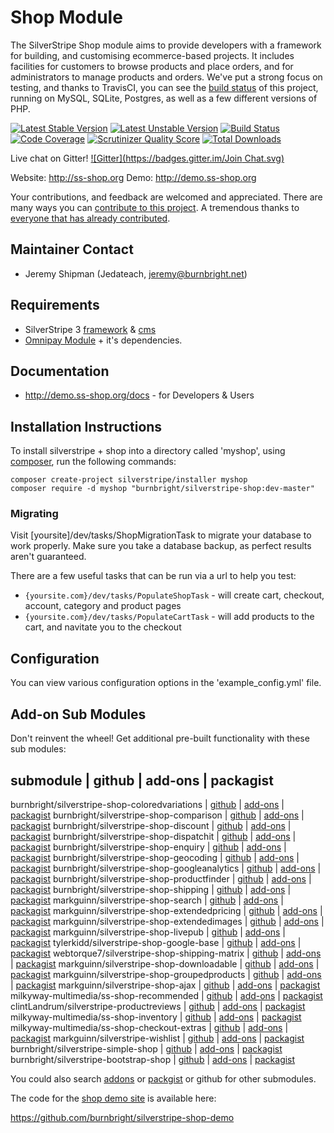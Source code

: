 # Shop Module

The SilverStripe Shop module aims to provide developers with a framework for building, and customising ecommerce-based projects.
It includes facilities for customers to browse products and place orders, and for administrators to manage products and orders.
We've put a strong focus on testing, and thanks to TravisCI, you can see the [build status](https://travis-ci.org/burnbright/silverstripe-shop) of this project, running on MySQL, SQLite, Postgres, as well as a few different versions of PHP.

[![Latest Stable Version](https://poser.pugx.org/burnbright/silverstripe-shop/v/stable.png)](https://packagist.org/packages/burnbright/silverstripe-shop)
[![Latest Unstable Version](https://poser.pugx.org/burnbright/silverstripe-shop/v/unstable.png)](https://packagist.org/packages/burnbright/silverstripe-shop)
[![Build Status](https://secure.travis-ci.org/burnbright/silverstripe-shop.png)](http://travis-ci.org/burnbright/silverstripe-shop)
[![Code Coverage](https://scrutinizer-ci.com/g/burnbright/silverstripe-shop/badges/coverage.png?s=1abe84b468ef3d96646a0546954adba8131d6459)](https://scrutinizer-ci.com/g/burnbright/silverstripe-shop/)
[![Scrutinizer Quality Score](https://scrutinizer-ci.com/g/burnbright/silverstripe-shop/badges/quality-score.png?s=d60753d6cca3817e80aca3dbb79eb5bd4140c981)](https://scrutinizer-ci.com/g/burnbright/silverstripe-shop/)
[![Total Downloads](https://poser.pugx.org/burnbright/silverstripe-shop/downloads.png)](https://packagist.org/packages/burnbright/silverstripe-shop)

Live chat on Gitter! [![Gitter](https://badges.gitter.im/Join Chat.svg)](https://gitter.im/burnbright/silverstripe-shop?utm_source=badge&utm_medium=badge&utm_campaign=pr-badge&utm_content=badge)

Website: http://ss-shop.org
Demo: http://demo.ss-shop.org

Your contributions, and feedback are welcomed and appreciated. There are many ways you can [contribute to this project](https://github.com/burnbright/silverstripe-shop/wiki/Contributing).
A tremendous thanks to [everyone that has already contributed](https://github.com/burnbright/silverstripe-shop/graphs/contributors).

## Maintainer Contact

 * Jeremy Shipman (Jedateach, jeremy@burnbright.net)

## Requirements

 * SilverStripe 3 [framework](https://github.com/silverstripe/silverstripe-framework) & [cms](https://github.com/silverstripe/silverstripe-cms)
 * [Omnipay Module](https://github.com/burnbright/silverstripe-omnipay) + it's dependencies.

## Documentation

 * http://demo.ss-shop.org/docs - for Developers & Users

## Installation Instructions

To install silverstripe + shop into a directory called 'myshop', using [composer](http://doc.silverstripe.org/framework/en/installation/composer), run the following commands:
```
composer create-project silverstripe/installer myshop
composer require -d myshop "burnbright/silverstripe-shop:dev-master"
```

### Migrating

Visit [yoursite]/dev/tasks/ShopMigrationTask to migrate your database to work properly.
Make sure you take a database backup, as perfect results aren't guaranteed.

There are a few useful tasks that can be run via a url to help you test:

 * `{yoursite.com}/dev/tasks/PopulateShopTask` - will create cart, checkout, account, category and product pages
 * `{yoursite.com}/dev/tasks/PopulateCartTask` - will add products to the cart, and navitate you to the checkout

## Configuration

You can view various configuration options in the 'example_config.yml' file.

## Add-on Sub Modules

Don't reinvent the wheel! Get additional pre-built functionality with these sub modules:

submodule | github | add-ons | packagist
----------------------------------------
burnbright/silverstripe-shop-coloredvariations | [github](http://www.github.com/burnbright/silverstripe-shop-coloredvariations) | [add-ons](http://addons.silverstripe.org/add-ons/burnbright/silverstripe-shop-coloredvariations) | [packagist](https://packagist.org/packages/burnbright/silverstripe-shop-coloredvariations)
burnbright/silverstripe-shop-comparison | [github](http://www.github.com/burnbright/silverstripe-shop-comparison) | [add-ons](http://addons.silverstripe.org/add-ons/burnbright/silverstripe-shop-comparison) | [packagist](https://packagist.org/packages/burnbright/silverstripe-shop-comparison)
burnbright/silverstripe-shop-discount | [github](http://www.github.com/burnbright/silverstripe-shop-discount) | [add-ons](http://addons.silverstripe.org/add-ons/burnbright/silverstripe-shop-discount) | [packagist](https://packagist.org/packages/burnbright/silverstripe-shop-discount)
burnbright/silverstripe-shop-dispatchit | [github](http://www.github.com/burnbright/silverstripe-shop-dispatchit) | [add-ons](http://addons.silverstripe.org/add-ons/burnbright/silverstripe-shop-dispatchit) | [packagist](https://packagist.org/packages/burnbright/silverstripe-shop-dispatchit)
burnbright/silverstripe-shop-enquiry | [github](http://www.github.com/burnbright/silverstripe-shop-enquiry) | [add-ons](http://addons.silverstripe.org/add-ons/burnbright/silverstripe-shop-enquiry) | [packagist](https://packagist.org/packages/burnbright/silverstripe-shop-enquiry)
burnbright/silverstripe-shop-geocoding | [github](http://www.github.com/burnbright/silverstripe-shop-geocoding) | [add-ons](http://addons.silverstripe.org/add-ons/burnbright/silverstripe-shop-geocoding) | [packagist](https://packagist.org/packages/burnbright/silverstripe-shop-geocoding)
burnbright/silverstripe-shop-googleanalytics | [github](http://www.github.com/burnbright/silverstripe-shop-googleanalytics) | [add-ons](http://addons.silverstripe.org/add-ons/burnbright/silverstripe-shop-googleanalytics) | [packagist](https://packagist.org/packages/burnbright/silverstripe-shop-googleanalytics)
burnbright/silverstripe-shop-productfinder | [github](http://www.github.com/burnbright/silverstripe-shop-productfinder) | [add-ons](http://addons.silverstripe.org/add-ons/burnbright/silverstripe-shop-productfinder) | [packagist](https://packagist.org/packages/burnbright/silverstripe-shop-productfinder)
burnbright/silverstripe-shop-shipping | [github](http://www.github.com/burnbright/silverstripe-shop-shipping) | [add-ons](http://addons.silverstripe.org/add-ons/burnbright/silverstripe-shop-shipping) | [packagist](https://packagist.org/packages/burnbright/silverstripe-shop-shipping)
markguinn/silverstripe-shop-search | [github](http://www.github.com/markguinn/silverstripe-shop-search) | [add-ons](http://addons.silverstripe.org/add-ons/markguinn/silverstripe-shop-search) | [packagist](https://packagist.org/packages/markguinn/silverstripe-shop-search)
markguinn/silverstripe-shop-extendedpricing | [github](http://www.github.com/markguinn/silverstripe-shop-extendedpricing) | [add-ons](http://addons.silverstripe.org/add-ons/markguinn/silverstripe-shop-extendedpricing) | [packagist](https://packagist.org/packages/markguinn/silverstripe-shop-extendedpricing)
markguinn/silverstripe-shop-extendedimages | [github](http://www.github.com/markguinn/silverstripe-shop-extendedimages) | [add-ons](http://addons.silverstripe.org/add-ons/markguinn/silverstripe-shop-extendedimages) | [packagist](https://packagist.org/packages/markguinn/silverstripe-shop-extendedimages)
markguinn/silverstripe-shop-livepub | [github](http://www.github.com/markguinn/silverstripe-shop-livepub) | [add-ons](http://addons.silverstripe.org/add-ons/markguinn/silverstripe-shop-livepub) | [packagist](https://packagist.org/packages/markguinn/silverstripe-shop-livepub)
tylerkidd/silverstripe-shop-google-base | [github](http://www.github.com/tylerkidd/silverstripe-shop-google-base) | [add-ons](http://addons.silverstripe.org/add-ons/tylerkidd/silverstripe-shop-google-base) | [packagist](https://packagist.org/packages/tylerkidd/silverstripe-shop-google-base)
webtorque7/silverstripe-shop-shipping-matrix | [github](http://www.github.com/webtorque7/silverstripe-shop-shipping-matrix) | [add-ons](http://addons.silverstripe.org/add-ons/webtorque7/silverstripe-shop-shipping-matrix) | [packagist](https://packagist.org/packages/webtorque7/silverstripe-shop-shipping-matrix)
markguinn/silverstripe-shop-downloadable | [github](http://www.github.com/markguinn/silverstripe-shop-downloadable) | [add-ons](http://addons.silverstripe.org/add-ons/markguinn/silverstripe-shop-downloadable) | [packagist](https://packagist.org/packages/markguinn/silverstripe-shop-downloadable)
markguinn/silverstripe-shop-groupedproducts | [github](http://www.github.com/markguinn/silverstripe-shop-groupedproducts) | [add-ons](http://addons.silverstripe.org/add-ons/markguinn/silverstripe-shop-groupedproducts) | [packagist](https://packagist.org/packages/markguinn/silverstripe-shop-groupedproducts)
markguinn/silverstripe-shop-ajax | [github](http://www.github.com/markguinn/silverstripe-shop-ajax) | [add-ons](http://addons.silverstripe.org/add-ons/markguinn/silverstripe-shop-ajax) | [packagist](https://packagist.org/packages/markguinn/silverstripe-shop-ajax)
milkyway-multimedia/ss-shop-recommended | [github](http://www.github.com/milkyway-multimedia/ss-shop-recommended) | [add-ons](http://addons.silverstripe.org/add-ons/milkyway-multimedia/ss-shop-recommended) | [packagist](https://packagist.org/packages/milkyway-multimedia/ss-shop-recommended)
clintLandrum/silverstripe-productreviews | [github](http://www.github.com/clintLandrum/silverstripe-productreviews) | [add-ons](http://addons.silverstripe.org/add-ons/clintLandrum/silverstripe-productreviews) | [packagist](https://packagist.org/packages/clintLandrum/silverstripe-productreviews)
milkyway-multimedia/ss-shop-inventory | [github](http://www.github.com/milkyway-multimedia/ss-shop-inventory) | [add-ons](http://addons.silverstripe.org/add-ons/milkyway-multimedia/ss-shop-inventory) | [packagist](https://packagist.org/packages/milkyway-multimedia/ss-shop-inventory)
milkyway-multimedia/ss-shop-checkout-extras | [github](http://www.github.com/milkyway-multimedia/ss-shop-checkout-extras) | [add-ons](http://addons.silverstripe.org/add-ons/milkyway-multimedia/ss-shop-checkout-extras) | [packagist](https://packagist.org/packages/milkyway-multimedia/ss-shop-checkout-extras)
markguinn/silverstripe-wishlist | [github](http://www.github.com/markguinn/silverstripe-wishlist) | [add-ons](http://addons.silverstripe.org/add-ons/markguinn/silverstripe-wishlist) | [packagist](https://packagist.org/packages/markguinn/silverstripe-wishlist)
burnbright/silverstripe-simple-shop | [github](http://www.github.com/burnbright/silverstripe-simple-shop) | [add-ons](http://addons.silverstripe.org/add-ons/burnbright/silverstripe-simple-shop) | [packagist](https://packagist.org/packages/burnbright/silverstripe-simple-shop)
burnbright/silverstripe-bootstrap-shop | [github](http://www.github.com/burnbright/silverstripe-bootstrap-shop) | [add-ons](http://addons.silverstripe.org/add-ons/burnbright/silverstripe-bootstrap-shop) | [packagist](https://packagist.org/packages/burnbright/silverstripe-bootstrap-shop)

You could also search [addons](http://addons.silverstripe.org/add-ons?search=shop) or [packgist](https://packagist.org/search/?q=silverstripe%20shop) or github for other submodules.

The code for the [shop demo site](http://demo.ss-shop.org/) is available here:

https://github.com/burnbright/silverstripe-shop-demo

